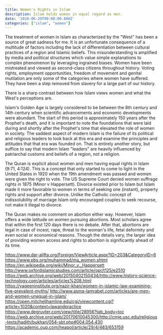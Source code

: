 ```yaml
---
title: Women's Rights in Islam
description: Islam holds women in equal regard as men.
date: '2020-06-29T09:00:00.000Z'
categories: ["islam", "women"]
---
```


The treatment of women in Islam as characterized by the "West" has been a source of great sadness for me. It is an unfortunate consequence of a multitude of factors including the lack of differentiation between cultural practices of a region and Islamic beliefs. This misunderstanding is amplified by media and political structures which value simple explanations to complex phenomenon by leveraging ingrained biases. Women have been mistreated and viewed as second-class citizens throughout history. Voting rights, employment opportunities, freedom of movement and genital mutilation are only some of the categories where women have suffered. They have been a step removed from slavery for a large part of our history.

There is a sharp contrast between how Islam views women and what the West's perceptions are.

Islam's Golden Age is largely considered to be between the 8th century and 14th century when scientific advancements and economic developments were abundant. The start of this period is approximately 150 years after the Prophet's death, and it is important to note the foundations that were laid during and shortly after the Prophet's time that elevated the role of women in society. The saddest aspect of modern Islam is the failure of its political and religious leaders to look back at this era and examine the principles and attitudes that that era was founded on. That is entirely another story, but suffice to say that modern Islam "leaders" are heavily influenced by patriarchal customs and beliefs of a region, not a religion.

The Quran is explicit about women and men having equal rights in Islam (9:71, 4:124). This is a concept that only started to come to light in the United States in 1920 when the 19th amendment was passed and women were given the right to vote. The US Supreme Court denied women suffrage rights in 1875 (Minor v Happersett). Divorce existed prior to Islam but Islam made it more favorable to women in terms of seeking one (instant), property rights and support after divorce. Unlike the Catholic concept of indissolubility of marriage Islam only encouraged couples to seek recourse, not make it illegal to divorce.

The Quran makes no comment on abortion either way. However, Islam offers a wide latitude on women pursuing abortions. Most scholars agree that within the first 120 days there is no debate. After that, abortions are legal in case of incest, rape, threat to the woman's life, fetal deformity and even social or economical reasons. Though the details vary, the larger idea of providing women access and rights to abortion is significantly ahead of its time.


https://www.dar-alifta.org/Foreign/ViewArticle.aspx?ID=203&CategoryID=6
https://www.pbs.org/muhammad/ma_women.shtml
https://en.wikipedia.org/wiki/Minor_v._Happersett
http://www.oxfordislamicstudies.com/article/opr/t125/e2510
https://web.archive.org/web/20150402150434/http://www.history-science-technology.com/articles/articles%208.html
https://yaqeeninstitute.org/nazir-khan/women-in-islamic-law-examining-five-prevalent-myths/
http://www.asma-lamrabet.com/articles/are-men-and-women-unequal-in-islam/
https://open.mitchellhamline.edu/cgi/viewcontent.cgi?article=1020&context=lawandpractice
https://www.degruyter.com/view/title/28956?tab_body=toc
https://web.archive.org/web/20170610045300/http://cmje.usc.edu/religious-texts/hadith/bukhari/054-sbt.php#004.054.430
https://academic.oup.com/heapol/article/29/4/483/653159